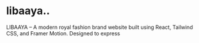 # libaaya..
LIBAAYA – A modern royal fashion brand website built using React, Tailwind CSS, and Framer Motion. Designed to express
